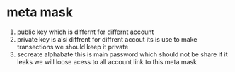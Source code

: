 # meta mask

1. public key which is differnt for differnt account 
2. private key is alsi diffrent for diffrent accout its is use to make transections we should keep it private
3. secreate alphabate this is main password which should not be share if it leaks we will loose acess to all account link to this meta mask
